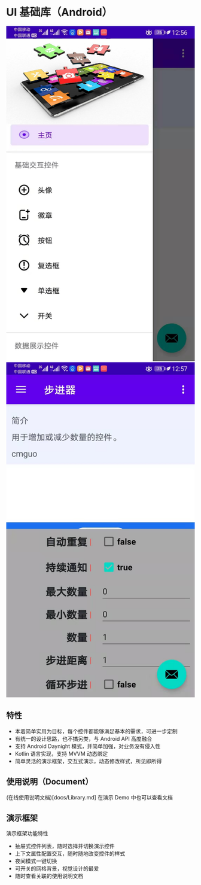 # UI 基础库（Android）

![image](images/Navigation.jpg) ![image](images/StylesEdit.jpg)

## 特性
- 本着简单实用为目标，每个控件都能够满足基本的需求，可进一步定制
- 有统一的设计思路，也不搞另类，与 Android API 高度融合
- 支持 Android Daynight 模式，并简单加强，对业务没有侵入性
- Kotlin 语言实现，支持 MVVM 动态绑定
- 简单灵活的演示框架，交互式演示，动态修改样式，所见即所得

## 使用说明（Document）
(在线使用说明文档)[docs/Library.md]
在演示 Demo 中也可以查看文档

## 演示框架
演示框架功能特性
- 抽屉式控件列表，随时选择并切换演示控件
- 上下文属性配置交互，随时随地改变控件的样式
- 夜间模式一键切换
- 可开关的网格背景，视觉设计的最爱
- 随时查看关联的使用说明文档
